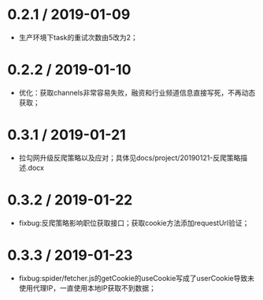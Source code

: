 0.2.1 / 2019-01-09
======================
*   生产环境下task的重试次数由5改为2；

0.2.2 / 2019-01-10
======================
*   优化：获取channels非常容易失败，融资和行业频道信息直接写死，不再动态获取；

0.3.1 / 2019-01-21
======================
*   拉勾网升级反爬策略以及应对；具体见docs/project/20190121-反爬策略描述.docx

0.3.2 / 2019-01-22
======================
*   fixbug:反爬策略影响职位获取接口；获取cookie方法添加requestUrl验证；

0.3.3 / 2019-01-23
======================
*   fixbug:spider/fetcher.js的getCookie的useCookie写成了userCookie导致未使用代理IP，一直使用本地IP获取不到数据；